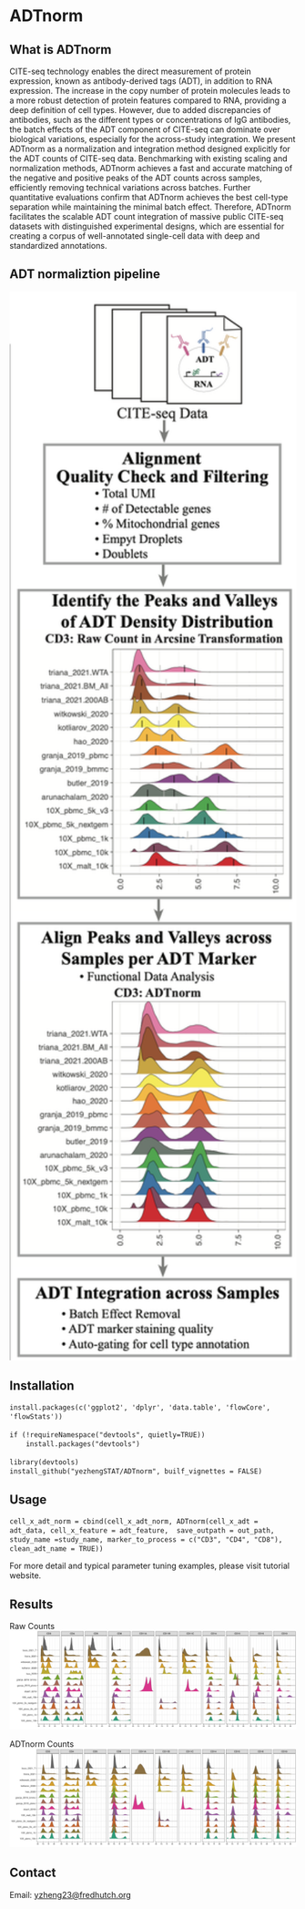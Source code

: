 # ADTnorm

## What is ADTnorm

CITE-seq technology enables the direct measurement of protein expression, known as antibody-derived tags (ADT), in addition to RNA expression. The increase in the copy number of protein molecules leads to a more robust detection of protein features compared to RNA, providing a deep definition of cell types. However, due to added discrepancies of antibodies, such as the different types or concentrations of IgG antibodies, the batch effects of the ADT component of CITE-seq can dominate over biological variations, especially for the across-study integration. We present ADTnorm as a normalization and integration method designed explicitly for the ADT counts of CITE-seq data. Benchmarking with existing scaling and normalization methods, ADTnorm achieves a fast and accurate matching of the negative and positive peaks of the ADT counts across samples, efficiently removing technical variations across batches. Further quantitative evaluations confirm that ADTnorm achieves the best cell-type separation while maintaining the minimal batch effect. Therefore, ADTnorm facilitates the scalable ADT count integration of massive public CITE-seq datasets with distinguished experimental designs, which are essential for creating a corpus of well-annotated single-cell data with deep and standardized annotations.

## ADT normaliztion pipeline

<img src="./figures/pipeline.png" alt="ADTnorm" width="700px">

## Installation

```
install.packages(c('ggplot2', 'dplyr', 'data.table', 'flowCore', 'flowStats'))

if (!requireNamespace("devtools", quietly=TRUE))
    install.packages("devtools")

library(devtools)
install_github("yezhengSTAT/ADTnorm", builf_vignettes = FALSE)
```

## Usage

```
cell_x_adt_norm = cbind(cell_x_adt_norm, ADTnorm(cell_x_adt = adt_data, cell_x_feature = adt_feature,  save_outpath = out_path, study_name =study_name, marker_to_process = c("CD3", "CD4", "CD8"), clean_adt_name = TRUE))

```
For more detail and typical parameter tuning examples, please visit tutorial website.

## Results

Raw Counts 
<img src="./figures/RawCount.png" alt="RawCount" width="700px">

ADTnorm Counts
<img src="./figures/ADTnorm.png" alt="Normalization" width="700px">

## Contact

Email: yzheng23@fredhutch.org